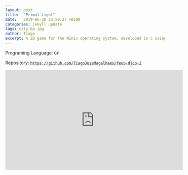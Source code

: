 ```yaml
---
layout: post
title:  "Primal Light"
date:   2019-06-30 23:50:37 +0100
categories: jekyll update
tags: city-bp.jpg
author: Tiago
excerpt: A 2D game for the Minix operating system, developed in C using only the C standard library and Minix's OS API.
---
```


Programing Language: `C#`

Repository: [`https://github.com/TiagoJoseMagalhaes/feup-djco-2`](https://github.com/TiagoJoseMagalhaes/feup-djco-2)


<div class="row">
<div class="mx-auto">
<iframe width="560" height="315" src="https://www.youtube.com/embed/13aCkjGlOMk" frameborder="0" allow="accelerometer; autoplay; encrypted-media; gyroscope; picture-in-picture" allowfullscreen></iframe>
</div>
</div>
